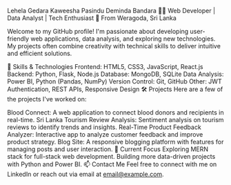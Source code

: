 Lehela Gedara Kaweesha Pasindu Deminda Bandara
👨‍💻 Web Developer | Data Analyst | Tech Enthusiast
📍 From Weragoda, Sri Lanka

Welcome to my GitHub profile! I'm passionate about developing user-friendly web applications, data analysis, and exploring new technologies. My projects often combine creativity with technical skills to deliver intuitive and efficient solutions.

💼 Skills & Technologies
Frontend: HTML5, CSS3, JavaScript, React.js
Backend: Python, Flask, Node.js
Database: MongoDB, SQLite
Data Analysis: Power BI, Python (Pandas, NumPy)
Version Control: Git, GitHub
Other: JWT Authentication, REST APIs, Responsive Design
🛠️ Projects
Here are a few of the projects I've worked on:

Blood Connect: A web application to connect blood donors and recipients in real-time.
Sri Lanka Tourism Review Analysis: Sentiment analysis on tourism reviews to identify trends and insights.
Real-Time Product Feedback Analyzer: Interactive app to analyze customer feedback and improve product strategy.
Blog Site: A responsive blogging platform with features for managing posts and user interaction.
🌱 Current Focus
Exploring MERN stack for full-stack web development.
Building more data-driven projects with Python and Power BI.
📫 Contact Me
Feel free to connect with me on LinkedIn or reach out via email at email@example.com.
